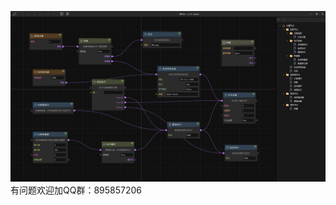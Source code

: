 ![](https://raw.githubusercontent.com/WPFDevelopersOrg/XNode/master/XNode-MainWindow.png)
有问题欢迎加QQ群：895857206
